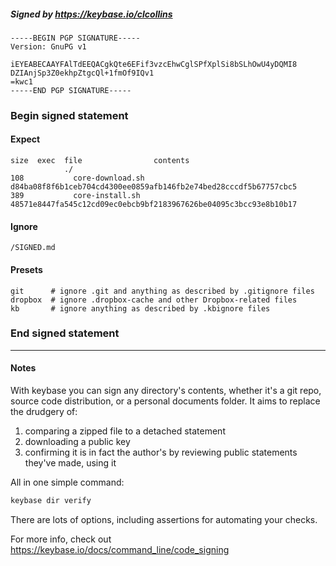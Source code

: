 ##### Signed by https://keybase.io/clcollins
```
-----BEGIN PGP SIGNATURE-----
Version: GnuPG v1

iEYEABECAAYFAlTdEEQACgkQte6EFif3vzcEhwCglSPfXplSi8bSLhOwU4yDQMI8
DZIAnjSp3Z0ekhpZtgcQl+1fmOf9IQv1
=kwc1
-----END PGP SIGNATURE-----

```

<!-- END SIGNATURES -->

### Begin signed statement 

#### Expect

```
size  exec  file                contents                                                        
            ./                                                                                  
108           core-download.sh  d84ba08f8f6b1ceb704cd4300ee0859afb146fb2e74bed28cccdf5b67757cbc5
389           core-install.sh   48571e8447fa545c12cd09ec0ebcb9bf2183967626be04095c3bcc93e8b10b17
```

#### Ignore

```
/SIGNED.md
```

#### Presets

```
git      # ignore .git and anything as described by .gitignore files
dropbox  # ignore .dropbox-cache and other Dropbox-related files    
kb       # ignore anything as described by .kbignore files          
```

<!-- summarize version = 0.0.9 -->

### End signed statement

<hr>

#### Notes

With keybase you can sign any directory's contents, whether it's a git repo,
source code distribution, or a personal documents folder. It aims to replace the drudgery of:

  1. comparing a zipped file to a detached statement
  2. downloading a public key
  3. confirming it is in fact the author's by reviewing public statements they've made, using it

All in one simple command:

```bash
keybase dir verify
```

There are lots of options, including assertions for automating your checks.

For more info, check out https://keybase.io/docs/command_line/code_signing